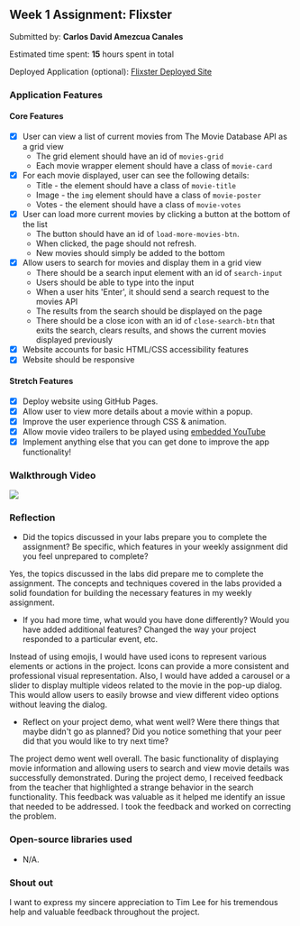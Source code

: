 ## Week 1 Assignment: Flixster

Submitted by: **Carlos David Amezcua Canales**

Estimated time spent: **15** hours spent in total

Deployed Application (optional): [Flixster Deployed Site](https://cdamezcua.github.io/Flixster/)

### Application Features

#### Core Features

- [x] User can view a list of current movies from The Movie Database API as a grid view
  - The grid element should have an id of `movies-grid`
  - Each movie wrapper element should have a class of `movie-card`
- [x] For each movie displayed, user can see the following details:
  - Title - the element should have a class of `movie-title`
  - Image - the `img` element should have a class of `movie-poster`
  - Votes - the element should have a class of `movie-votes`
- [x] User can load more current movies by clicking a button at the bottom of the list
  - The button should have an id of `load-more-movies-btn`.
  - When clicked, the page should not refresh.
  - New movies should simply be added to the bottom
- [x] Allow users to search for movies and display them in a grid view
  - There should be a search input element with an id of `search-input`
  - Users should be able to type into the input
  - When a user hits 'Enter', it should send a search request to the movies API
  - The results from the search should be displayed on the page
  - There should be a close icon with an id of `close-search-btn` that exits the search, clears results, and shows the current movies displayed previously
- [x] Website accounts for basic HTML/CSS accessibility features
- [x] Website should be responsive

#### Stretch Features

- [x] Deploy website using GitHub Pages.
- [x] Allow user to view more details about a movie within a popup.
- [x] Improve the user experience through CSS & animation.
- [x] Allow movie video trailers to be played using [embedded YouTube](https://support.google.com/youtube/answer/171780?hl=en)
- [x] Implement anything else that you can get done to improve the app functionality!

### Walkthrough Video

<a href="https://www.loom.com/share/64e7ab8ecad148218f9b1905e28a84a2">
  <img style="max-width:300px;" src="https://cdn.loom.com/sessions/thumbnails/64e7ab8ecad148218f9b1905e28a84a2-with-play.gif">
</a>

### Reflection

- Did the topics discussed in your labs prepare you to complete the assignment? Be specific, which features in your weekly assignment did you feel unprepared to complete?

Yes, the topics discussed in the labs did prepare me to complete the assignment. The concepts and techniques covered in the labs provided a solid foundation for building the necessary features in my weekly assignment.

- If you had more time, what would you have done differently? Would you have added additional features? Changed the way your project responded to a particular event, etc.
  
Instead of using emojis, I would have used icons to represent various elements or actions in the project. Icons can provide a more consistent and professional visual representation. Also, I would have added a carousel or a slider to display multiple videos related to the movie in the pop-up dialog. This would allow users to easily browse and view different video options without leaving the dialog.

- Reflect on your project demo, what went well? Were there things that maybe didn't go as planned? Did you notice something that your peer did that you would like to try next time?

The project demo went well overall. The basic functionality of displaying movie information and allowing users to search and view movie details was successfully demonstrated. During the project demo, I received feedback from the teacher that highlighted a strange behavior in the search functionality. This feedback was valuable as it helped me identify an issue that needed to be addressed. I took the feedback and worked on correcting the problem.

### Open-source libraries used

- N/A.

### Shout out

I want to express my sincere appreciation to Tim Lee for his tremendous help and valuable feedback throughout the project.
